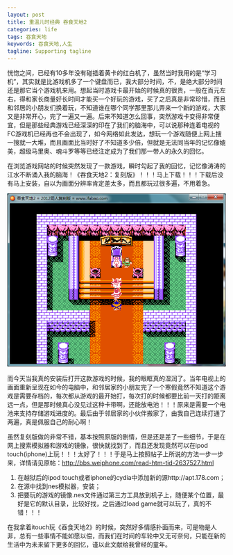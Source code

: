 ```yaml
---
layout: post
title: 重温儿时经典 吞食天地2 
categories: life
tags: 吞食天地
keywords: 吞食天地,人生
tagline: Supporting tagline
---
```

恍惚之间，已经有10多年没有碰插着黄卡的红白机了，虽然当时我用的是“学习机”，其实就是比游戏机多了一个键盘而已，我大部分时间，不，是绝大部分时间还是那它当个游戏机来用。想起当时游戏卡最开始的时候真的很贵，一般在百元左右，得和家长商量好长时间才能买一个好玩的游戏，买了之后真是非常珍惜，而且和邻居的小朋友们换着玩，不知道谁在哪个同学那里那儿弄来一个新的游戏，大家又是非常开心，完了一遍又一遍。后来不知道怎么回事，突然游戏卡变得非常便宜，但是那些经典游戏已经深深的印在了我们的脑海中，可以说那种连着电视的FC游戏机已经再也不会出现了，如今网络如此发达，想玩一个游戏随便上网上搜一搜就一大堆，而且画面比当时好了不知道多少倍，但就是无法同当年的记忆像媲美，超级马里奥、魂斗罗等等已经注定成为了我们那一带人的永久的回忆。

在浏览游戏网站的时候突然发现了一款游戏，瞬时勾起了我的回忆，记忆像涛涛的江水不断涌入我的脑海！《吞食天地2：复刻版》！！！马上下载！！！下载后没有马上安装，自以为画面分辨率肯定差太多，而且都玩过很多遍，不用着急。

<img src="/assets/pictures/life/Devour-The-World.png" />

而今天当我真的安装后打开这款游戏的时候，我的眼眶真的湿润了。当年电视上的画面重新呈现在如今的电脑中，和邻居家的小朋友完了一个寒假竟然不知道这个游戏是需要存档的，每次都从游戏的最开始打，每次打的时候都要比前一天打的距离远一点，但是那时候真心没见过这种卡带啊，还能放电池！！！原来是需要一个电池来支持存储游戏进度的。最后由于邻居家的小伙伴搬家了，由我自己连续打通了两遍，真是佩服自己的耐心啊！

虽然复刻版做的非常不错，基本按照原版的剧情，但是还是差了一些细节，于是在网上搜索模拟器和游戏的镜像，很快就找到了，而且还发现竟然可以在ipod touch(iphone)上玩！！！太好了！！！于是马上按照帖子上所说的方法一步一步来，详情请见原帖：http://bbs.weiphone.com/read-htm-tid-2637527.html

1. 在越狱后的ipod touch或者iphone的cydia中添加新的源http://apt.178.com；
2. 在源中找到nes模拟器，安装；
3. 把要玩的游戏的镜像.nes文件通过第三方工具放到机子上，随便某个位置，最好是它的默认目录，比较好找，之后通过load game就可以玩了，真的不错！！！

在我拿着itouch玩《吞食天地2》的时候，突然好多情感扑面而来，可是物是人非，总有一些事情不能如愿以偿，而我们在时间的车轮中又无可奈何，只能在新的生活中为未来留下更多的回忆，谨以此文献给我曾经的童年。
